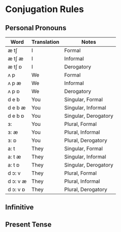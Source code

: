 # Conjugation Rules

## Personal Pronouns
Word|Translation|Notes
---|---|---
æ tʃ|I|Formal
æ tʃ æ|I|Informal
æ tʃ ɒ|I|Derogatory
ʌ p|We|Formal
ʌ p æ|We|Informal
ʌ p ɒ|We|Derogatory
d e b|You|Singular, Formal
d e b æ|You|Singular, Informal
d e b ɒ|You|Singular, Derogatory
ɜ:|You|Plural, Formal
ɜ: æ|You|Plural, Informal
ɜ: ɒ|You|Plural, Derogatory
a: t|They|Singular, Formal
a: t æ|They|Singular, Informal
a: t ɒ|They|Singular, Derogatory
d ɔ: v|They|Plural, Formal
d ɔ: v æ|They|Plural, Informal
d ɔ: v ɒ|They|Plural, Derogatory
## Infinitive

## Present Tense
